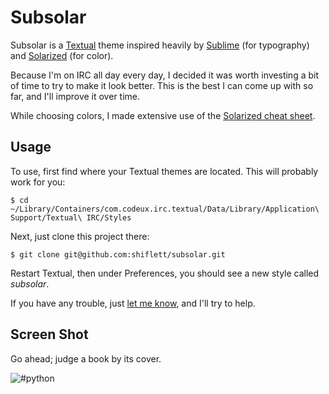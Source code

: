 # Subsolar

Subsolar is a [Textual](https://github.com/Codeux/Textual) theme inspired heavily by [Sublime](http://sublimetext.com/) (for typography) and [Solarized](http://ethanschoonover.com/solarized) (for color).

Because I'm on IRC all day every day, I decided it was worth investing a bit of time to try to make it look better. This is the best I can come up with so far, and I'll improve it over time.

While choosing colors, I made extensive use of the [Solarized cheat sheet](http://www.zovirl.com/2011/07/22/solarized_cheat_sheet/).

## Usage

To use, first find where your Textual themes are located. This will probably work for you:

    $ cd ~/Library/Containers/com.codeux.irc.textual/Data/Library/Application\ Support/Textual\ IRC/Styles

Next, just clone this project there:

    $ git clone git@github.com:shiflett/subsolar.git

Restart Textual, then under Preferences, you should see a new style called *subsolar*.

If you have any trouble, just [let me know](http://shiflett.org/contact), and I'll try to help.

## Screen Shot

Go ahead; judge a book by its cover.

![#python](http://f.cl.ly/items/0K1v2A3Q313r2n2V1f0B/hashpython.png)
